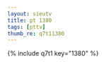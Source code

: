 ```yaml
--- 
layout: sieutv
title: pt 1380
tags: [pttv]
thumb_re: q7t11380
---
```

{% include q7t1 key="1380" %} 
